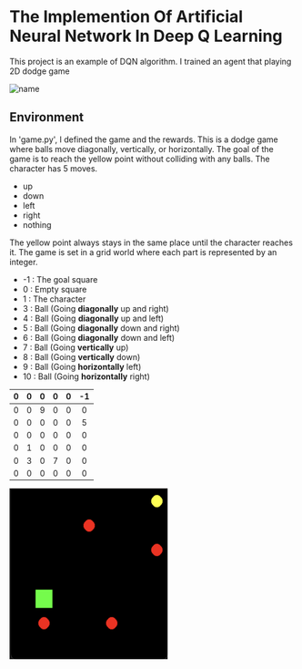 # The Implemention Of Artificial Neural Network In Deep Q Learning

This project is an example of DQN algorithm. I trained an agent that playing 2D dodge game


![name](https://github.com/user-attachments/assets/5aba736a-05c9-45a5-adf7-3cd500f94c6b)




## Environment
In 'game.py', I defined the game and the rewards. This is a dodge game where balls move diagonally, vertically, or horizontally. The goal of the game is to reach the yellow point without colliding with any balls.
The character has 5 moves. 
* up
* down
* left
* right
* nothing

The yellow point always stays in the same place until the character reaches it. The game is set in a grid world where each part is represented by an integer.
* -1 : The goal square
* 0 : Empty square
* 1 : The character
* 3 : Ball (Going **diagonally** up and right)
* 4 : Ball (Going **diagonally** up and left)
* 5 : Ball (Going **diagonally** down and right)
* 6 : Ball (Going **diagonally** down and left)
* 7 : Ball (Going **vertically** up)
* 8 : Ball (Going **vertically** down)
* 9 : Ball (Going **horizontally** left)
* 10 : Ball (Going **horizontally** right)

|  0  |  0  |  0  |  0  |  0  |  -1  |
|:---:|:---:|:---:|:---:|:---:|:---:|
|  0  |  0  |  9  |  0  |  0  |  0  |
|  0  |  0  |  0  |  0  |  0  |  5  |
|  0  |  0  |  0  |  0  |  0  |  0  |
|  0  |  1  |  0  |  0  |  0  |  0  |
|  0  |  3  |  0  |  7  |  0  |  0  |
|  0  |  0  |  0  |  0  |  0  |  0  |


<img src="Pics/pic1.png" alt="pic1" width="278" height="300"/>

